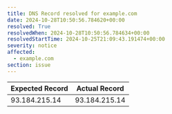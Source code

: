 ```yaml
---
title: DNS Record resolved for example.com
date: 2024-10-28T10:50:56.784620+00:00
resolved: True
resolvedWhen: 2024-10-28T10:50:56.784634+00:00
resolvedStartTime: 2024-10-25T21:09:43.191474+00:00
severity: notice
affected:
  - example.com
section: issue
---
```


| Expected Record  | Actual Record  |
|------------------|----------------|
| 93.184.215.14 | 93.184.215.14 |
